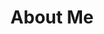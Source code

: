 ---
title: About Me
builder: true

# Content section
sections:
  - parallaxSection
  - experienceSection
  - aboutMeSection

# Configuration for sections

# Parallax
parallaxImage: images/parallax-2.jpg
parallaxTitle: "John Smith"
effectTitle: "none" # Full list effects you can find in documentation theme
parallaxVideo: "hide" # Support YouTube and Vimeo video 
parallaxVideoLink: "" # If "parallaxVideo" is "show"

# About Me
styleAboutMe: "text" # text or image style box about section


---